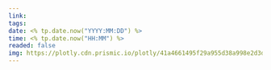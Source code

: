```yaml
---
link: 
tags:
date: <% tp.date.now("YYYY:MM:DD") %>
time: <% tp.date.now("HH:MM") %>
readed: false
img: https://plotly.cdn.prismic.io/plotly/41a4661495f29a955d38a998e2d3de914cbe9bd3_dash-logo-stripe.png
---
```

